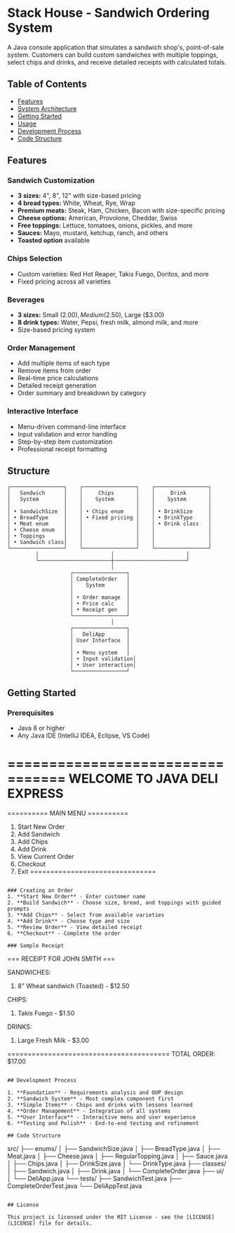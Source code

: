 # Stack House - Sandwich Ordering System

A Java console application that simulates a sandwich shop's, point-of-sale system. Customers can build custom sandwiches with multiple toppings, select chips and drinks, and receive detailed receipts with calculated totals.

## Table of Contents
- [Features](#features)
- [System Architecture](#system-architecture)
- [Getting Started](#getting-started)
- [Usage](#usage)
- [Development Process](#development-process)
- [Code Structure](#code-structure)


## Features

### Sandwich Customization
- **3 sizes:** 4", 8", 12" with size-based pricing
- **4 bread types:** White, Wheat, Rye, Wrap
- **Premium meats:** Steak, Ham, Chicken, Bacon with size-specific pricing
- **Cheese options:** American, Provolone, Cheddar, Swiss
- **Free toppings:** Lettuce, tomatoes, onions, pickles, and more
- **Sauces:** Mayo, mustard, ketchup, ranch, and others
- **Toasted option** available

### Chips Selection
- Custom varieties: Red Hot Reaper, Takis Fuego, Doritos, and more
- Fixed pricing across all varieties

### Beverages
- **3 sizes:** Small ($2.00), Medium ($2.50), Large ($3.00)
- **8 drink types:** Water, Pepsi, fresh milk, almond milk, and more
- Size-based pricing system

### Order Management
- Add multiple items of each type
- Remove items from order
- Real-time price calculations
- Detailed receipt generation
- Order summary and breakdown by category

### Interactive Interface
- Menu-driven command-line interface
- Input validation and error handling
- Step-by-step item customization
- Professional receipt formatting

## Structure

```
┌─────────────────┐    ┌─────────────────┐    ┌─────────────────┐
│   Sandwich      │    │     Chips       │    │     Drink       │
│   System        │    │    System       │    │    System       │
│                 │    │                 │    │                 │
│ • SandwichSize  │    │ • Chips enum    │    │ • DrinkSize     │
│ • BreadType     │    │ • Fixed pricing │    │ • DrinkType     │
│ • Meat enum     │    │                 │    │ • Drink class   │
│ • Cheese enum   │    │                 │    │                 │
│ • Toppings      │    │                 │    │                 │
│ • Sandwich class│    │                 │    │                 │
└─────────────────┘    └─────────────────┘    └─────────────────┘
         │                       │                       │
         └───────────────────────┼───────────────────────┘
                                 │
                    ┌─────────────────┐
                    │ CompleteOrder   │
                    │    System       │
                    │                 │
                    │ • Order manage  │
                    │ • Price calc    │
                    │ • Receipt gen   │
                    └─────────────────┘
                                 │
                    ┌─────────────────┐
                    │   DeliApp       │
                    │ User Interface  │
                    │                 │
                    │ • Menu system   │
                    │ • Input validation│
                    │ • User interaction│
                    └─────────────────┘
```

## Getting Started

### Prerequisites
- Java 8 or higher
- Any Java IDE (IntelliJ IDEA, Eclipse, VS Code)


=================================
  WELCOME TO JAVA DELI EXPRESS  
=================================

========== MAIN MENU ==========
1. Start New Order
2. Add Sandwich
3. Add Chips
4. Add Drink
5. View Current Order
6. Checkout
7. Exit
===============================
```

### Creating an Order
1. **Start New Order** - Enter customer name
2. **Build Sandwich** - Choose size, bread, and toppings with guided prompts
3. **Add Chips** - Select from available varieties
4. **Add Drink** - Choose type and size
5. **Review Order** - View detailed receipt
6. **Checkout** - Complete the order

### Sample Receipt
```
=== RECEIPT FOR JOHN SMITH ===

SANDWICHES:
  1. 8" Wheat sandwich (Toasted) - $12.50

CHIPS:
  1. Takis Fuego - $1.50

DRINKS:
  1. Large Fresh Milk - $3.00

========================================
TOTAL ORDER: $17.00
```

## Development Process

1. **Foundation** - Requirements analysis and OOP design
2. **Sandwich System** - Most complex component first
3. **Simple Items** - Chips and drinks with lessons learned
4. **Order Management** - Integration of all systems
5. **User Interface** - Interactive menu and user experience
6. **Testing and Polish** - End-to-end testing and refinement

## Code Structure

```
src/
├── enums/
│   ├── SandwichSize.java
│   ├── BreadType.java
│   ├── Meat.java
│   ├── Cheese.java
│   ├── RegularTopping.java
│   ├── Sauce.java
│   ├── Chips.java
│   ├── DrinkSize.java
│   └── DrinkType.java
├── classes/
│   ├── Sandwich.java
│   ├── Drink.java
│   └── CompleteOrder.java
├── ui/
│   └── DeliApp.java
└── tests/
    ├── SandwichTest.java
    ├── CompleteOrderTest.java
    └── DeliAppTest.java
```

## License

This project is licensed under the MIT License - see the [LICENSE](LICENSE) file for details.

